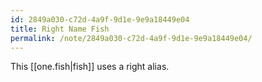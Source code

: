 ```yaml
---
id: 2849a030-c72d-4a9f-9d1e-9e9a18449e04
title: Right Name Fish
permalink: /note/2849a030-c72d-4a9f-9d1e-9e9a18449e04/
---
```

This [[one.fish|fish]] uses a right alias.
